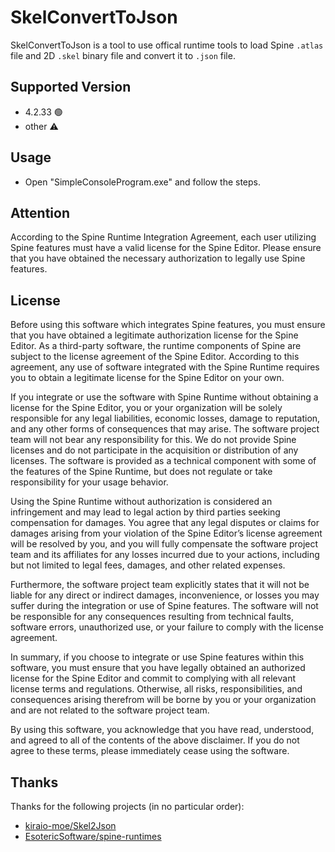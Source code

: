 # SkelConvertToJson

SkelConvertToJson is a tool to use offical runtime tools to load Spine `.atlas` file and 2D `.skel` binary file and convert it to `.json` file.

## Supported Version
- 4.2.33  :green_circle:
- other :warning:

## Usage

- Open "SimpleConsoleProgram.exe" and follow the steps.

## Attention
According to the Spine Runtime Integration Agreement, each user utilizing Spine features must have a valid license for the Spine Editor. Please ensure that you have obtained the necessary authorization to legally use Spine features.

## License
Before using this software which integrates Spine features, you must ensure that you have obtained a legitimate authorization license for the Spine Editor. As a third-party software, the runtime components of Spine are subject to the license agreement of the Spine Editor. According to this agreement, any use of software integrated with the Spine Runtime requires you to obtain a legitimate license for the Spine Editor on your own.

If you integrate or use the software with Spine Runtime without obtaining a license for the Spine Editor, you or your organization will be solely responsible for any legal liabilities, economic losses, damage to reputation, and any other forms of consequences that may arise. The software project team will not bear any responsibility for this. We do not provide Spine licenses and do not participate in the acquisition or distribution of any licenses. The software is provided as a technical component with some of the features of the Spine Runtime, but does not regulate or take responsibility for your usage behavior.

Using the Spine Runtime without authorization is considered an infringement and may lead to legal action by third parties seeking compensation for damages. You agree that any legal disputes or claims for damages arising from your violation of the Spine Editor’s license agreement will be resolved by you, and you will fully compensate the software project team and its affiliates for any losses incurred due to your actions, including but not limited to legal fees, damages, and other related expenses.

Furthermore, the software project team explicitly states that it will not be liable for any direct or indirect damages, inconvenience, or losses you may suffer during the integration or use of Spine features. The software will not be responsible for any consequences resulting from technical faults, software errors, unauthorized use, or your failure to comply with the license agreement.

In summary, if you choose to integrate or use Spine features within this software, you must ensure that you have legally obtained an authorized license for the Spine Editor and commit to complying with all relevant license terms and regulations. Otherwise, all risks, responsibilities, and consequences arising therefrom will be borne by you or your organization and are not related to the software project team.

By using this software, you acknowledge that you have read, understood, and agreed to all of the contents of the above disclaimer. If you do not agree to these terms, please immediately cease using the software.

## Thanks

Thanks for the following projects (in no particular order):
- [kiraio-moe/Skel2Json](https://github.com/kiraio-moe/Skel2Json)
- [EsotericSoftware/spine-runtimes](https://github.com/EsotericSoftware/spine-runtimes/)
